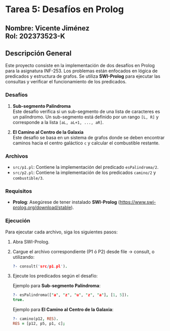
# Tarea 5: Desafíos en Prolog

**Nombre:** Vicente Jiménez  
**Rol:** 202373523-K  
---

## Descripción General

Este proyecto consiste en la implementación de dos desafíos en Prolog para la asignatura INF-253. 
Los problemas están enfocados en lógica de predicados y estructura de grafos. Se utiliza **SWI-Prolog** 
para ejecutar las consultas y verificar el funcionamiento de los predicados.

### Desafíos

1. **Sub-segmento Palíndroma**  
   Este desafío verifica si un sub-segmento de una lista de caracteres es un palíndromo. Un sub-segmento está definido 
   por un rango `[L, R]` y corresponde a la lista `[aL, aL+1, ..., aR]`.
   
2. **El Camino al Centro de la Galaxia**  
   Este desafío se basa en un sistema de grafos donde se deben encontrar caminos hacia el centro galáctico `c` y calcular 
   el combustible restante. 

### Archivos

- `src/p1.pl`: Contiene la implementación del predicado `esPalindroma/2`.
- `src/p2.pl`: Contiene la implementación de los predicados `camino/2` y `combustible/3`.

### Requisitos

- **Prolog**: Asegúrese de tener instalado **SWI-Prolog** (https://www.swi-prolog.org/download/stable).

### Ejecución

Para ejecutar cada archivo, siga los siguientes pasos:

1. Abra SWI-Prolog.
2. Cargue el archivo correspondiente (P1 ó P2) desde file -> consult, o utilizando:
   ```prolog
   ?- consult('src/p1.pl').
   ```
3. Ejecute los predicados según el desafío:

   Ejemplo para **Sub-segmento Palíndroma**:
   ```prolog
   ?- esPalindroma(["a", "z", "u", "z", "a"], [1, 5]).
   true.
   ```

   Ejemplo para **El Camino al Centro de la Galaxia**:
   ```prolog
   ?- camino(p12, RES).
   RES = [p12, p5, p1, c];
   ```